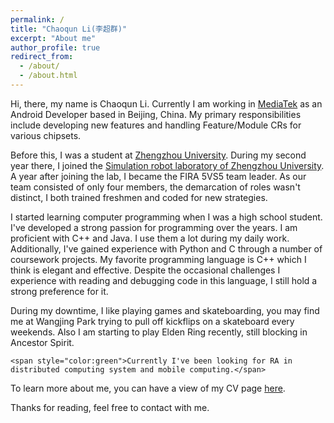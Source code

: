 ```yaml
---
permalink: /
title: "Chaoqun Li(李超群)"
excerpt: "About me"
author_profile: true
redirect_from: 
  - /about/
  - /about.html
---
```



Hi, there, my name is Chaoqun Li. Currently I am working in [MediaTek](https://www.mediatek.com/) as an Android Developer based in Beijing, China. My primary responsibilities include developing new features and handling Feature/Module CRs for various chipsets.

Before this, I was a student at [Zhengzhou University](http://english.zzu.edu.cn/). During my second year there, I joined the [Simulation robot laboratory of Zhengzhou University](http://xg.zzu.edu.cn/kytd/1521293776735.jhtml).
A year after joining the lab, I became the FIRA 5VS5 team leader. As our team consisted of only four members, the demarcation of roles wasn't distinct, I both trained freshmen and coded for new strategies.

I started learning computer programming when I was a high school student. I've developed a strong passion for programming over the years. I am proficient with C++ and Java. I use them a lot during my daily work. Additionally, I've gained experience with Python and C through a number of coursework projects. My favorite programming language is C++ which I think is elegant and effective. Despite the occasional challenges I experience with reading and debugging code in this language, I still hold a strong preference for it.

During my downtime, I like playing games and skateboarding, you may find me at Wangjing Park trying to pull off kickflips on a skateboard every weekends. Also I am starting to play Elden Ring recently, still blocking in Ancestor Spirit.


```<span style="color:green">Currently I've been looking for RA in distributed computing system and mobile computing.</span>```

To learn more about me, you can have a view of my CV page [here](https://www.keparal.cn/cv/).


Thanks for reading, feel free to contact with me.
